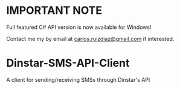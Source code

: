 IMPORTANT NOTE
===============

Full featured C# API version is now available for Windows! 

Contact me my by email at carlos.ruizdiaz@gmail.com if interested.

Dinstar-SMS-API-Client
======================

A client for sending/receiving SMSs through Dinstar's API
